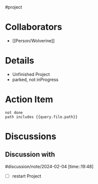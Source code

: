 
#project

# Collaborators

- [[Person/Wolverine]]

# Details

- Unfinished Project
- parked, not inProgress
# Action Item


```tasks
not done 
path includes {{query.file.path}}
```

# Discussions
 
 ##  Discussion with
 
#discussion/note/2024-02-04 [time::19:48]

- [ ] restart Project